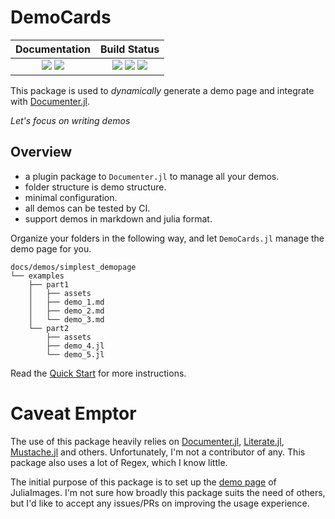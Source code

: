 # DemoCards

| **Documentation**                                                               | **Build Status**                                                                                |
|:-------------------------------------------------------------------------------:|:-----------------------------------------------------------------------------------------------:|
| [![][docs-stable-img]][docs-stable-url] [![][docs-dev-img]][docs-dev-url] | [![][travis-img]][travis-url] [![][appveyor-img]][appveyor-url] [![][codecov-img]][codecov-url] |

This package is used to *dynamically* generate a demo page and integrate with [Documenter.jl](https://github.com/JuliaDocs/Documenter.jl).

_Let's focus on writing demos_

## Overview

* a plugin package to `Documenter.jl` to manage all your demos.
* folder structure is demo structure.
* minimal configuration.
* all demos can be tested by CI.
* support demos in markdown and julia format.

Organize your folders in the following way, and let `DemoCards.jl` manage the demo page for you.

```text
docs/demos/simplest_demopage
└── examples
    ├── part1
    │   ├── assets
    │   ├── demo_1.md
    │   ├── demo_2.md
    │   └── demo_3.md
    └── part2
        ├── assets
        ├── demo_4.jl
        └── demo_5.jl
```

Read the [Quick Start](https://johnnychen94.github.io/DemoCards.jl/stable/democards/quickstart/index.html) for more instructions.

# Caveat Emptor

The use of this package heavily relies on [Documenter.jl](https://github.com/JuliaDocs/Documenter.jl),
[Literate.jl](https://github.com/fredrikekre/Literate.jl), [Mustache.jl](https://github.com/jverzani/Mustache.jl)
and others. Unfortunately, I'm not a contributor of any. This package also uses a lot of Regex, which I know little.

The initial purpose of this package is to set up the [demo page](https://juliaimages.org/latest/democards/examples) of JuliaImages.
I'm not sure how broadly this package suits the need of others, but I'd like to accept any issues/PRs on improving the usage experience.


[docs-dev-img]: https://img.shields.io/badge/docs-dev-blue.svg
[docs-dev-url]: https://johnnychen94.github.io/DemoCards.jl/dev

[docs-stable-img]: https://img.shields.io/badge/docs-stable-blue.svg
[docs-stable-url]: https://johnnychen94.github.io/DemoCards.jl/stable

[travis-img]: https://travis-ci.org/johnnychen94/DemoCards.jl.svg?branch=master
[travis-url]: https://travis-ci.org/johnnychen94/DemoCards.jl

[appveyor-img]: https://ci.appveyor.com/api/projects/status/github/johnnychen94/DemoCards.jl?svg=true
[appveyor-url]: https://ci.appveyor.com/project/johnnychen94/DemoCards-jl

[codecov-img]: https://codecov.io/gh/johnnychen94/DemoCards.jl/branch/master/graph/badge.svg
[codecov-url]: https://codecov.io/gh/johnnychen94/DemoCards.jl
